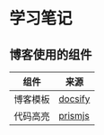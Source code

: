 # 学习笔记



## 博客使用的组件

| 组件   | 来源                                                          |
| ---- | ----------------------------------------------------------- |
| 博客模板 | [docsify](https://github.com/docsifyjs/docsify)             |
| 代码高亮 | [prismjs](https://cdn.jsdelivr.net/npm/prismjs/components/) |



